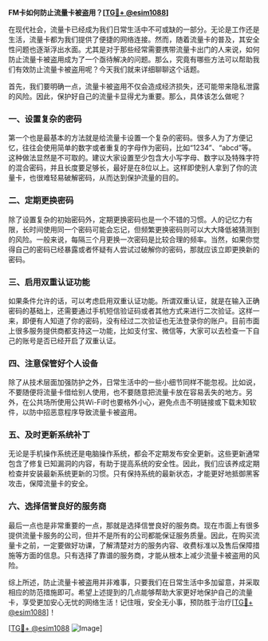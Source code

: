 **FM卡如何防止流量卡被盗用？[[TG💪+ @esim1088](https://t.me/s/esim1088)]**

在现代社会，流量卡已经成为我们日常生活中不可或缺的一部分。无论是工作还是生活，流量卡都为我们提供了便捷的网络连接。然而，随着流量卡的普及，其安全性问题也逐渐浮出水面。尤其是对于那些经常需要携带流量卡出门的人来说，如何防止流量卡被盗用成为了一个亟待解决的问题。那么，究竟有哪些方法可以帮助我们有效防止流量卡被盗用呢？今天我们就来详细聊聊这个话题。

首先，我们要明确一点，流量卡被盗用不仅会造成经济损失，还可能带来隐私泄露的风险。因此，保护好自己的流量卡显得尤为重要。那么，具体该怎么做呢？

### 一、设置复杂的密码

第一个也是最基本的方法就是给流量卡设置一个复杂的密码。很多人为了方便记忆，往往会使用简单的数字或者重复的字母作为密码，比如“1234”、“abcd”等。这种做法显然是不可取的。建议大家设置至少包含大小写字母、数字以及特殊字符的混合密码，并且长度要足够长，最好是在8位以上。这样即使别人拿到了你的流量卡，也很难轻易破解密码，从而达到保护流量的目的。

### 二、定期更换密码

除了设置复杂的初始密码外，定期更换密码也是一个不错的习惯。人的记忆力有限，长时间使用同一个密码可能会忘记，但频繁更换密码则可以大大降低被猜测到的风险。一般来说，每隔三个月更换一次密码是比较合理的频率。当然，如果你觉得自己的密码已经暴露或者怀疑有人尝试过破解你的密码，那就应该立即更换新的密码。

### 三、启用双重认证功能

如果条件允许的话，可以考虑启用双重认证功能。所谓双重认证，就是在输入正确密码的基础上，还需要通过手机短信验证码或者其他方式来进行二次验证。这样一来，即便有人知道了你的密码，没有经过二次验证也无法登录你的账户。目前市面上很多服务提供商都支持这一功能，比如支付宝、微信等，大家可以去检查一下自己的账号是否已经开启了双重认证。

### 四、注意保管好个人设备

除了从技术层面加强防护之外，日常生活中的一些小细节同样不能忽视。比如说，不要随便将流量卡借给别人使用，也不要随意把流量卡放在容易丢失的地方。另外，在公共场所使用公共Wi-Fi时也要格外小心，避免点击不明链接或下载未知软件，以防中招恶意程序导致流量卡被盗用。

### 五、及时更新系统补丁

无论是手机操作系统还是电脑操作系统，都会不定期发布安全更新。这些更新通常包含了修复已知漏洞的内容，有助于提高系统的安全性。因此，我们应该养成定期检查并安装最新系统更新的习惯。只有保持系统的最新状态，才能更好地抵御黑客攻击，保障流量卡的安全。

### 六、选择信誉良好的服务商

最后一点也是非常重要的一点，那就是选择信誉良好的服务商。现在市面上有很多提供流量卡服务的公司，但并不是所有的公司都能保证服务质量。因此，在购买流量卡之前，一定要做好功课，了解清楚对方的服务内容、收费标准以及售后保障措施等方面的信息。只有选择了靠谱的服务商，才能从根本上减少流量卡被盗用的风险。

综上所述，防止流量卡被盗用并非难事，只要我们在日常生活中多加留意，并采取相应的防范措施即可。希望上述提到的几点能够帮助大家更好地保护自己的流量卡，享受更加安心无忧的网络生活！记住哦，安全无小事，预防胜于治疗[[TG💪+ @esim1088](https://t.me/s/esim1088)]！

[[TG💪+ @esim1088](https://t.me/s/esim1088) ![Image](https://i.postimg.cc/4NQfJmqS/Snipaste-2025-05-13-00-14-12.png)]